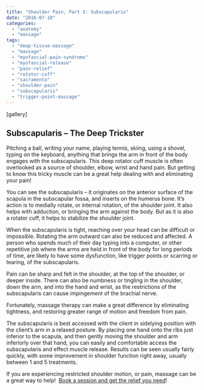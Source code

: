 ```yaml
---
title: "Shoulder Pain, Part 3: Subscapularis"
date: "2016-07-18"
categories: 
  - "anatomy"
  - "massage"
tags: 
  - "deep-tissue-massage"
  - "massage"
  - "myofascial-pain-syndrome"
  - "myofascial-release"
  - "pain-relief"
  - "rotator-cuff"
  - "sacramento"
  - "shoulder-pain"
  - "subscapularis"
  - "trigger-point-massage"
---
```


\[gallery\]

## Subscapularis – The Deep Trickster

Pitching a ball, writing your name, playing tennis, skiing, using a shovel, typing on the keyboard, anything that brings the arm in front of the body engages with the subscapularis. This deep rotator cuff muscle is often overlooked as a source of shoulder, elbow, wrist and hand pain. But getting to know this tricky muscle can be a great help dealing with and eliminating your pain!

You can see the subscapularis – it originates on the anterior surface of the scapula in the subscapular fossa, and inserts on the humerus bone. It’s action is to medially rotate, or internal rotation, of the shoulder joint. It also helps with adduction, or bringing the arm against the body. But as it is also a rotator cuff, it helps to stabilize the shoulder joint.

When the subscapularis is tight, reaching over your head can be difficult or impossible. Rotating the arm outward can also be reduced and affected. A person who spends much of their day typing into a computer, or other repetitive job where the arms are held in front of the body for long periods of time, are likely to have some dysfunction, like trigger points or scarring or tearing, of the subscapularis.

Pain can be sharp and felt in the shoulder, at the top of the shoulder, or deeper inside. There can also be numbness or tingling in the shoulder, down the arm, and into the hand and wrist, as the restrictions of the subscapularis can cause impingement of the brachial nerve.

Fortunately, massage therapy can make a great difference by eliminating tightness, and restoring greater range of motion and freedom from pain.

The subscapularis is best accessed with the client in sidelying position with the client’s arm in a relaxed posture. By placing one hand onto the ribs just inferior to the scapula, and then gently moving the shoulder and arm inferiorly over that hand, you can easily and comfortable access the subscapularis and effect muscle release. Results can be seen usually fairly quickly, with some improvement in shoulder function right away, usually between 1 and 5 treatments.

If you are experiencing restricted shoulder motion, or pain, massage can be a great way to help!  [Book a session and get the relief you need](https://paulbrown.noterro.com)!
